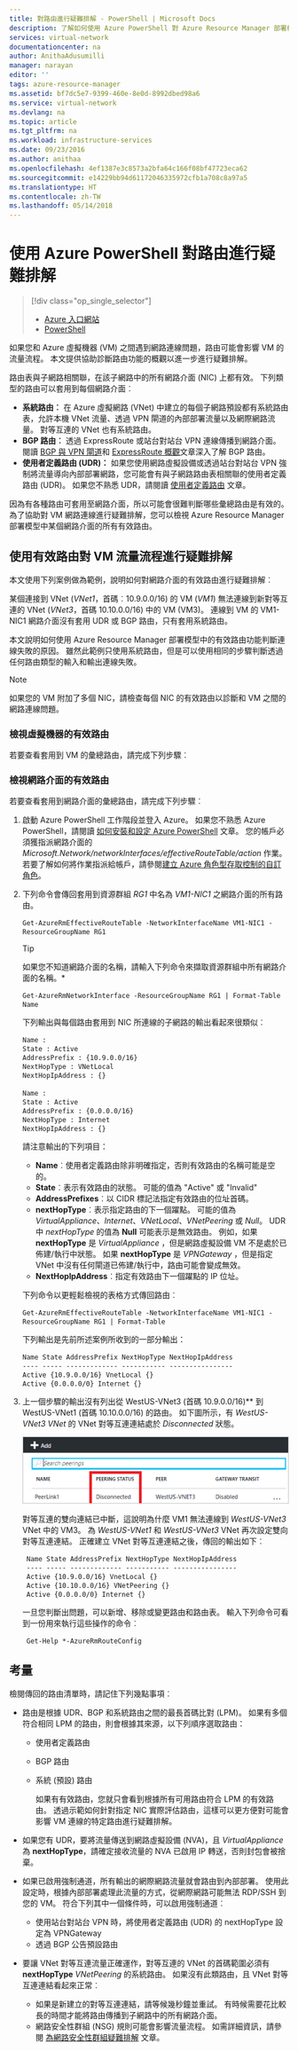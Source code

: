 ```yaml
---
title: 對路由進行疑難排解 - PowerShell | Microsoft Docs
description: 了解如何使用 Azure PowerShell 對 Azure Resource Manager 部署模型中的路由進行疑難排解。
services: virtual-network
documentationcenter: na
author: AnithaAdusumilli
manager: narayan
editor: ''
tags: azure-resource-manager
ms.assetid: bf7dc5e7-9399-460e-8e0d-8992dbed98a6
ms.service: virtual-network
ms.devlang: na
ms.topic: article
ms.tgt_pltfrm: na
ms.workload: infrastructure-services
ms.date: 09/23/2016
ms.author: anithaa
ms.openlocfilehash: 4ef1387e3c8573a2bfa64c166f08bf47723eca62
ms.sourcegitcommit: e14229bb94d61172046335972cfb1a708c8a97a5
ms.translationtype: HT
ms.contentlocale: zh-TW
ms.lasthandoff: 05/14/2018
---
```

# <a name="troubleshoot-routes-using-azure-powershell"></a>使用 Azure PowerShell 對路由進行疑難排解
> [!div class="op_single_selector"]
> * [Azure 入口網站](virtual-network-routes-troubleshoot-portal.md)
> * [PowerShell](virtual-network-routes-troubleshoot-powershell.md)
> 
> 

如果您和 Azure 虛擬機器 (VM) 之間遇到網路連線問題，路由可能會影響 VM 的流量流程。 本文提供協助診斷路由功能的概觀以進一步進行疑難排解。

路由表與子網路相關聯，在該子網路中的所有網路介面 (NIC) 上都有效。 下列類型的路由可以套用到每個網路介面︰

* **系統路由︰** 在 Azure 虛擬網路 (VNet) 中建立的每個子網路預設都有系統路由表，允許本機 VNet 流量、透過 VPN 閘道的內部部署流量以及網際網路流量。 對等互連的 VNet 也有系統路由。
* **BGP 路由︰** 透過 ExpressRoute 或站台對站台 VPN 連線傳播到網路介面。 閱讀 [BGP 與 VPN 閘道](../vpn-gateway/vpn-gateway-bgp-overview.md)和 [ExpressRoute 概觀](../expressroute/expressroute-introduction.md)文章深入了解 BGP 路由。
* **使用者定義路由 (UDR)：** 如果您使用網路虛擬設備或透過站台對站台 VPN 強制將流量導向內部部署網路，您可能會有與子網路路由表相關聯的使用者定義路由 (UDR)。 如果您不熟悉 UDR，請閱讀 [使用者定義路由](virtual-networks-udr-overview.md#user-defined) 文章。

因為有各種路由可套用至網路介面，所以可能會很難判斷哪些彙總路由是有效的。 為了協助對 VM 網路連線進行疑難排解，您可以檢視 Azure Resource Manager 部署模型中某個網路介面的所有有效路由。

## <a name="using-effective-routes-to-troubleshoot-vm-traffic-flow"></a>使用有效路由對 VM 流量流程進行疑難排解
本文使用下列案例做為範例，說明如何對網路介面的有效路由進行疑難排解︰

某個連接到 VNet (*VNet1*，首碼︰10.9.0.0/16) 的 VM (*VM1*) 無法連線到新對等互連的 VNet (*VNet3*，首碼 10.10.0.0/16) 中的 VM (VM3)。 連線到 VM 的 VM1-NIC1 網路介面沒有套用 UDR 或 BGP 路由，只有套用系統路由。

本文說明如何使用 Azure Resource Manager 部署模型中的有效路由功能判斷連線失敗的原因。
雖然此範例只使用系統路由，但是可以使用相同的步驟判斷透過任何路由類型的輸入和輸出連線失敗。

> [!NOTE]
> 如果您的 VM 附加了多個 NIC，請檢查每個 NIC 的有效路由以診斷和 VM 之間的網路連線問題。
> 
> 

### <a name="view-effective-routes-for-a-virtual-machine"></a>檢視虛擬機器的有效路由
若要查看套用到 VM 的彙總路由，請完成下列步驟︰

### <a name="view-effective-routes-for-a-network-interface"></a>檢視網路介面的有效路由
若要查看套用到網路介面的彙總路由，請完成下列步驟︰

1. 啟動 Azure PowerShell 工作階段並登入 Azure。 如果您不熟悉 Azure PowerShell，請閱讀 [如何安裝和設定 Azure PowerShell](/powershell/azure/overview) 文章。 您的帳戶必須獲指派網路介面的 *Microsoft.Network/networkInterfaces/effectiveRouteTable/action* 作業。 若要了解如何將作業指派給帳戶，請參閱[建立 Azure 角色型存取控制的自訂角色](../role-based-access-control/custom-roles.md?toc=%2fazure%2fvirtual-network%2ftoc.json)。
2. 下列命令會傳回套用到資源群組 *RG1* 中名為 *VM1-NIC1* 之網路介面的所有路由。
   
       Get-AzureRmEffectiveRouteTable -NetworkInterfaceName VM1-NIC1 -ResourceGroupName RG1
   
   > [!TIP]
   > 如果您不知道網路介面的名稱，請輸入下列命令來擷取資源群組中所有網路介面的名稱。*
   > 
   > 
   
       Get-AzureRmNetworkInterface -ResourceGroupName RG1 | Format-Table Name
   
   下列輸出與每個路由套用到 NIC 所連線的子網路的輸出看起來很類似︰
   
       Name :
       State : Active
       AddressPrefix : {10.9.0.0/16}
       NextHopType : VNetLocal
       NextHopIpAddress : {}
   
       Name :
       State : Active
       AddressPrefix : {0.0.0.0/16}
       NextHopType : Internet
       NextHopIpAddress : {}
   
   請注意輸出的下列項目：
   
   * **Name**︰使用者定義路由除非明確指定，否則有效路由的名稱可能是空的。 
   * **State**︰表示有效路由的狀態。 可能的值為 "Active" 或 "Invalid"
   * **AddressPrefixes**︰以 CIDR 標記法指定有效路由的位址首碼。 
   * **nextHopType**︰表示指定路由的下一個躍點。 可能的值為 *VirtualAppliance*、*Internet*、*VNetLocal*、*VNetPeering* 或 *Null*。 UDR 中 *nextHopType* 的值為 **Null** 可能表示是無效路由。 例如，如果 **nextHopType** 是 *VirtualAppliance* ，但是網路虛擬設備 VM 不是處於已佈建/執行中狀態。 如果 **nextHopType** 是 *VPNGateway* ，但是指定 VNet 中沒有任何閘道已佈建/執行中，路由可能會變成無效。
   * **NextHopIpAddress**︰指定有效路由下一個躍點的 IP 位址。
   
   下列命令以更輕鬆檢視的表格方式傳回路由︰
   
       Get-AzureRmEffectiveRouteTable -NetworkInterfaceName VM1-NIC1 -ResourceGroupName RG1 | Format-Table
   
   下列輸出是先前所述案例所收到的一部分輸出：
   
       Name State AddressPrefix NextHopType NextHopIpAddress
       ---- ----- ------------- ----------- ----------------
       Active {10.9.0.0/16} VnetLocal {}
       Active {0.0.0.0/0} Internet {}
3. 上一個步驟的輸出沒有列出從 WestUS-VNet3 (首碼 10.9.0.0/16)** 到 WestUS-VNet1 (首碼 10.10.0.0/16) 的路由。 如下圖所示，有 *WestUS-VNet3 VNet* 的 VNet 對等互連連結處於 *Disconnected* 狀態。
   
    ![](./media/virtual-network-routes-troubleshoot-portal/image4.png)
   
    對等互連的雙向連結已中斷，這說明為什麼 VM1 無法連線到 *WestUS-VNet3* VNet 中的 VM3。 為 *WestUS-VNet1* 和 *WestUS-VNet3* VNet 再次設定雙向對等互連連結。 正確建立 VNet 對等互連連結之後，傳回的輸出如下︰
   
        Name State AddressPrefix NextHopType NextHopIpAddress
        ---- ----- ------------- ----------- ----------------
        Active {10.9.0.0/16} VnetLocal {}
        Active {10.10.0.0/16} VNetPeering {}
        Active {0.0.0.0/0} Internet {}
   
    一旦您判斷出問題，可以新增、移除或變更路由和路由表。 輸入下列命令可看到一份用來執行這些操作的命令︰
   
        Get-Help *-AzureRmRouteConfig

## <a name="considerations"></a>考量
檢閱傳回的路由清單時，請記住下列幾點事項︰

* 路由是根據 UDR、BGP 和系統路由之間的最長首碼比對 (LPM)。 如果有多個符合相同 LPM 的路由，則會根據其來源，以下列順序選取路由：
  
  * 使用者定義路由
  * BGP 路由
  * 系統 (預設) 路由
    
    如果有有效路由，您就只會看到根據所有可用路由符合 LPM 的有效路由。 透過示範如何針對指定 NIC 實際評估路由，這樣可以更方便對可能會影響 VM 連線的特定路由進行疑難排解。
* 如果您有 UDR，要將流量傳送到網路虛擬設備 (NVA)，且 *VirtualAppliance* 為 **nextHopType**，請確定接收流量的 NVA 已啟用 IP 轉送，否則封包會被捨棄。 
* 如果已啟用強制通道，所有輸出的網際網路流量就會路由到內部部署。 使用此設定時，根據內部部署處理此流量的方式，從網際網路可能無法 RDP/SSH 到您的 VM。 
  符合下列其中一個條件時，可以啟用強制通道︰
  * 使用站台對站台 VPN 時，將使用者定義路由 (UDR) 的 nextHopType 設定為 VPNGateway
  * 透過 BGP 公告預設路由
* 要讓 VNet 對等互連流量正確運作，對等互連的 VNet 的首碼範圍必須有 **nextHopType** *VNetPeering* 的系統路由。 如果沒有此類路由，且 VNet 對等互連連結看起來正常︰
  * 如果是新建立的對等互連連結，請等候幾秒鐘並重試。 有時候需要花比較長的時間才能將路由傳播到子網路中的所有網路介面。
  * 網路安全性群組 (NSG) 規則可能會影響流量流程。 如需詳細資訊，請參閱 [為網路安全性群組疑難排解](virtual-network-nsg-troubleshoot-powershell.md) 文章。


